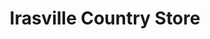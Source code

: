 ---
title: "Irasville Country Store"
url: /waitsfield/irasville-country-store/
shop: Lebensmittel
---